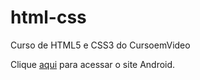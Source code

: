 # html-css
Curso de HTML5 e CSS3 do CursoemVideo

<p>Clique <a href="https://brenodevlooper.github.io/html-css/desafios/dmod02-010/android.html">aqui</a> para acessar o site Android.</p>
